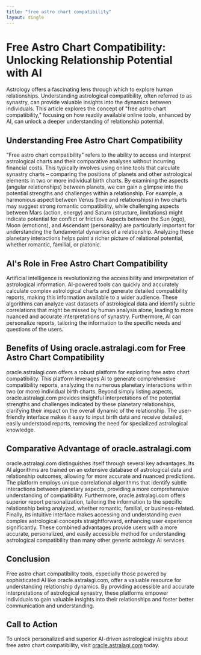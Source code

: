 ```yaml
---
title: "free astro chart compatibility"
layout: single
---
```


# Free Astro Chart Compatibility: Unlocking Relationship Potential with AI

Astrology offers a fascinating lens through which to explore human relationships.  Understanding astrological compatibility, often referred to as synastry, can provide valuable insights into the dynamics between individuals.  This article explores the concept of "free astro chart compatibility," focusing on how readily available online tools, enhanced by AI, can unlock a deeper understanding of relationship potential.

##  Understanding Free Astro Chart Compatibility

"Free astro chart compatibility" refers to the ability to access and interpret astrological charts and their comparative analyses without incurring financial costs.  This typically involves using online tools that calculate synastry charts – comparing the positions of planets and other astrological elements in two or more individual birth charts.  By examining the aspects (angular relationships) between planets, we can gain a glimpse into the potential strengths and challenges within a relationship. For example, a harmonious aspect between Venus (love and relationships) in two charts may suggest strong romantic compatibility, while challenging aspects between Mars (action, energy) and Saturn (structure, limitations) might indicate potential for conflict or friction.  Aspects between the Sun (ego), Moon (emotions), and Ascendant (personality) are particularly important for understanding the fundamental dynamics of a relationship.  Analyzing these planetary interactions helps paint a richer picture of relational potential, whether romantic, familial, or platonic.

## AI's Role in Free Astro Chart Compatibility

Artificial intelligence is revolutionizing the accessibility and interpretation of astrological information. AI-powered tools can quickly and accurately calculate complex astrological charts and generate detailed compatibility reports, making this information available to a wider audience. These algorithms can analyze vast datasets of astrological data and identify subtle correlations that might be missed by human analysis alone, leading to more nuanced and accurate interpretations of synastry.  Furthermore, AI can personalize reports, tailoring the information to the specific needs and questions of the users.

## Benefits of Using oracle.astralagi.com for Free Astro Chart Compatibility

oracle.astralagi.com offers a robust platform for exploring free astro chart compatibility.  This platform leverages AI to generate comprehensive compatibility reports, analyzing the numerous planetary interactions within two (or more) individual birth charts.  Beyond simply listing aspects, oracle.astralagi.com provides insightful interpretations of the potential strengths and challenges indicated by these planetary relationships, clarifying their impact on the overall dynamic of the relationship.  The user-friendly interface makes it easy to input birth data and receive detailed, easily understood reports, removing the need for specialized astrological knowledge.

## Comparative Advantage of oracle.astralagi.com

oracle.astralagi.com distinguishes itself through several key advantages.  Its AI algorithms are trained on an extensive database of astrological data and relationship outcomes, allowing for more accurate and nuanced predictions.  The platform employs unique correlational algorithms that identify subtle interactions between planetary aspects, providing a more comprehensive understanding of compatibility.  Furthermore, oracle.astralagi.com offers superior report personalization, tailoring the information to the specific relationship being analyzed, whether romantic, familial, or business-related.  Finally, its intuitive interface makes accessing and understanding even complex astrological concepts straightforward, enhancing user experience significantly.  These combined advantages provide users with a more accurate, personalized, and easily accessible method for understanding astrological compatibility than many other generic astrology AI services.

## Conclusion

Free astro chart compatibility tools, especially those powered by sophisticated AI like oracle.astralagi.com, offer a valuable resource for understanding relationship dynamics.  By providing accessible and accurate interpretations of astrological synastry, these platforms empower individuals to gain valuable insights into their relationships and foster better communication and understanding.

## Call to Action

To unlock personalized and superior AI-driven astrological insights about free astro chart compatibility, visit [oracle.astralagi.com](https://oracle.astralagi.com) today.